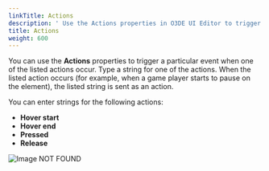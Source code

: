 ```yaml
---
linkTitle: Actions
description: ' Use the Actions properties in O3DE UI Editor to trigger an event when one of the listed actions occur. '
title: Actions
weight: 600
---
```


You can use the **Actions** properties to trigger a particular event when one of the listed actions occur. Type a string for one of the actions. When the listed action occurs (for example, when a game player starts to pause on the element), the listed string is sent as an action.

You can enter strings for the following actions:
+ **Hover start**
+ **Hover end**
+ **Pressed**
+ **Release**

![Image NOT FOUND](/images/user-guide/interactivity/user-interface/editor/components/ui-editor-components-actions.png)
